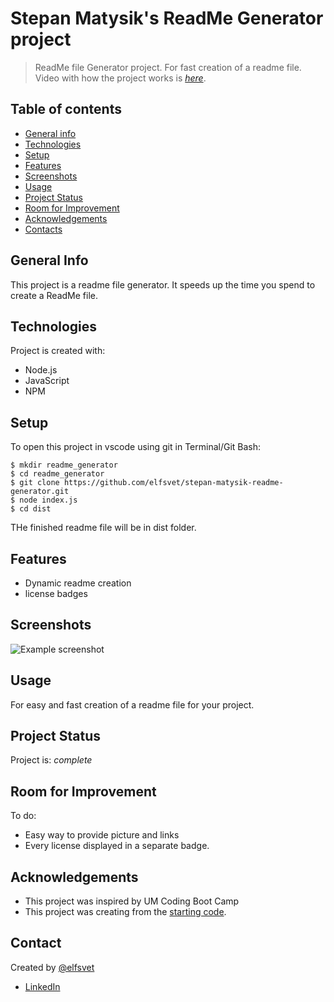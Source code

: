  # Stepan Matysik's ReadMe Generator project
> ReadMe file Generator project. For fast creation of a readme file.
> Video with how the project works is [_here_](https://youtu.be/DZRuMFFg2M0). 

## Table of contents
* [General info](#general-info)
* [Technologies](#technologies)
* [Setup](#setup)
* [Features](#features)
* [Screenshots](#screenshots)
* [Usage](#usage)
* [Project Status](#project-status)
* [Room for Improvement](#room-for-improvement)
* [Acknowledgements](#acknowledgements)
* [Contacts](#contact)



## General Info
This project is a readme file generator.
It speeds up the time you spend to create a ReadMe file.

## Technologies
Project is created with:
- Node.js
- JavaScript
- NPM

## Setup
To open this project in vscode using git in Terminal/Git Bash:

```
$ mkdir readme_generator
$ cd readme_generator
$ git clone https://github.com/elfsvet/stepan-matysik-readme-generator.git
$ node index.js
$ cd dist
```
THe finished readme file will be in dist folder.

## Features
- Dynamic readme creation
- license badges
## Screenshots
![Example screenshot](./img/sample.gif)


## Usage
For easy and fast creation of a readme file for your project.

## Project Status
Project is: _complete_

## Room for Improvement
To do:
- Easy way to provide picture and links 
- Every license displayed in a separate badge.

## Acknowledgements
- This project was inspired by UM Coding Boot Camp
- This project was creating from the [starting code](https://github.com/coding-boot-camp/potential-enigma.git).
## Contact
Created by [@elfsvet](https://github.com/elfsvet)
- [LinkedIn](https://www.linkedin.com/in/stepanmatysik/)
